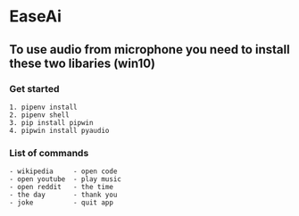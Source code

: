 # EaseAi

## To use audio from microphone you need to install these two libaries (win10)

### Get started

    1. pipenv install
    2. pipenv shell
    3. pip install pipwin
    4. pipwin install pyaudio

### List of commands

    - wikipedia     - open code
    - open youtube  - play music
    - open reddit   - the time
    - the day       - thank you
    - joke          - quit app
